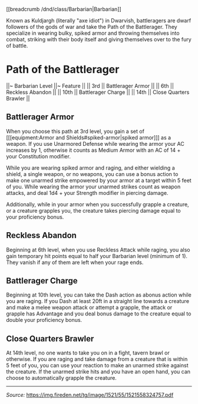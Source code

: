 [[breadcrumb /dnd/class/Barbarian|Barbarian]]

Known as Kuldjargh (literally "axe idiot") in Dwarvish, battleragers are dwarf followers of the gods of war and take the Path of the Battlerager. They specialize in wearing bulky, spiked armor and throwing themselves into combat, striking with their body itself and giving themselves over to the fury of battle.

# Path of the Battlerager

||~ Barbarian Level ||~ Feature ||
|| 3rd || Battlerager Armor ||
|| 6th || Reckless Abandon ||
|| 10th || Battlerager Charge ||
|| 14th || Close Quarters Brawler ||

## Battlerager Armor

When you choose this path at 3rd level, you gain a set of [[[equipment:Armor and Shields#spiked-armor|spiked armor]]] as a weapon. If you use Unarmored Defense while wearing the armor your AC increases by 1, otherwise it counts as Medium Armor with an AC of 14 + your Constitution modifier.

While you are wearing spiked armor and raging, and either wielding a shield, a single weapon, or no weapons, you can use a bonus action to make one unarmed strike empowered by your armor at a target within 5 feet of you. While wearing the armor your unarmed strikes count as weapon attacks, and deal 1d4 + your Strength modifier in piercing damage.

Additionally, while in your armor when you successfully grapple a creature, or a creature grapples you, the creature takes piercing damage equal to your proficiency bonus.

## Reckless Abandon

Beginning at 6th level, when you use Reckless Attack while raging, you also gain temporary hit points equal to half your Barbarian level (minimum of 1). They vanish if any of them are left when your rage ends.

## Battlerager Charge

Beginning at 10th level, you can take the Dash action as abonus action while you are raging. If you Dash at least 20ft in a straight line towards a creature and make a melee weapon attack or attempt a grapple, the attack or grapple has Advantage and you deal bonus damage to the creature equal to double your proficiency bonus.

## Close Quarters Brawler

At 14th level, no one wants to take you on in a fight, tavern brawl or otherwise. If you are raging and take damage from a creature that is within 5 feet of you, you can use your reaction to make an unarmed strike against the creature. If the unarmed strike hits and you have an open hand, you can choose to automatically grapple the creature.

----

_Source:_ <https://img.fireden.net/tg/image/1521/55/1521558324757.pdf>
